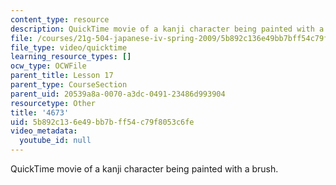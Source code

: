 ```yaml
---
content_type: resource
description: QuickTime movie of a kanji character being painted with a brush.
file: /courses/21g-504-japanese-iv-spring-2009/5b892c136e49bb7bff54c79f8053c6fe_4673.mov
file_type: video/quicktime
learning_resource_types: []
ocw_type: OCWFile
parent_title: Lesson 17
parent_type: CourseSection
parent_uid: 20539a8a-0070-a3dc-0491-23486d993904
resourcetype: Other
title: '4673'
uid: 5b892c13-6e49-bb7b-ff54-c79f8053c6fe
video_metadata:
  youtube_id: null
---
```

QuickTime movie of a kanji character being painted with a brush.